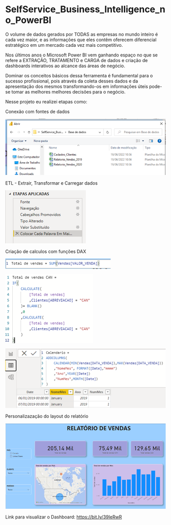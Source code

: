 # SelfService_Business_Intelligence_no_PowerBI
 
O volume de dados gerados por TODAS as empresas no mundo inteiro é cada vez maior, e as informações que eles contêm oferecem diferencial estratégico em um mercado cada vez mais competitivo.

Nos últimos anos o Microsoft Power BI vem ganhando espaço no que se refere a EXTRAÇÃO, TRATAMENTO e CARGA de dados e criação de dashboards interativos ao alcance das áreas de negócio.

Dominar os conceitos básicos dessa ferramenta é fundamental para o sucesso profissional, pois através da coleta desses dados e da apresentação dos mesmos transformando-os em informações úteis pode-se tomar as melhores melhores decisões para o negócio.

Nesse projeto eu realizei etapas como:

Conexão com fontes de dados

![BaseDados](https://github.com/MatheusFCBarros/SelfService_Business_Intelligence_no_PowerBI/blob/main/Imagens/importando_base_dados.png)

ETL - Extrair, Transformar e Carregar dados

![ETL](https://github.com/MatheusFCBarros/SelfService_Business_Intelligence_no_PowerBI/blob/main/Imagens/ETL.png)

Criação de calculos com funções DAX

![DAX1](https://github.com/MatheusFCBarros/SelfService_Business_Intelligence_no_PowerBI/blob/main/Imagens/DAX1.png)

![DAX2](https://github.com/MatheusFCBarros/SelfService_Business_Intelligence_no_PowerBI/blob/main/Imagens/DAX2.png)

![DAX3](https://github.com/MatheusFCBarros/SelfService_Business_Intelligence_no_PowerBI/blob/main/Imagens/DAX3.png)

Personalizazação do layout do relatório

![Dashboard](https://github.com/MatheusFCBarros/SelfService_Business_Intelligence_no_PowerBI/blob/main/Imagens/Dashboard.png)



Link para visualizar o Dashboard: https://bit.ly/39IeRwR
